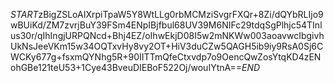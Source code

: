 $START$zBigZSLoAIXrpiTpaW5Y8WtLLg0rbMCMziSvgrFXQr+8Zi/dQYbRLIjo9wBUiKd/ZM7zvrjBuY39FSm4ENpIBjfbul68UV39M6NIFc29tdqSgPlhjc54TInlus30r/qIhIngjURPQNcd+Bhj4EZ/oIhwEkjD08I5w2mNKWw003aoavwcIbgivhUkNsJeeVKm15w34OQTxvHy8vy2OT+HiV3duCZw5QAGH5ib9iy9RsA0Sj6CWCKy677g+fsxmQYNhg5R+90IITTmQfeCtxvdp7o9OencQwZosYtqKD4zENohGBe121teU53+1Cye43BveuDIEBoF522Oj/wouIYtnA==$END$